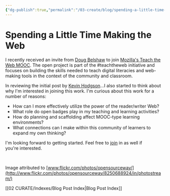 ```yaml
---
{"dg-publish":true,"permalink":"/03-create/blog/spending-a-little-time-making-the-web/","title":"Spending a Little Time \"Making\" the Web","tags":["digital-literacies","mozilla","teaching","teachtheweb"]}
---
```


# Spending a Little Time Making the Web

I recently received an invite from [Doug Belshaw](http://about.me/dajbelshaw) to join [Mozilla's Teach the Web MOOC](http://hivenyc.org/teachtheweb/). The open project is part of the #teachtheweb initiative and focuses on building the skills needed to teach digital literacies and web-making tools in the context of the community and classroom.

In reviewing the initial post by [Kevin Hodgson](http://dogtrax.edublogs.org/2013-04-21/joining-in-with-mozillas-teach-the-web-initiative/)...I also started to think about why I'm interested in joining this work. I'm curious about this work for a number of reasons:

- How can I more effectively utilize the power of the reader/writer Web?
- What role do open badges play in my teaching and learning activities?
- How do planning and scaffolding affect MOOC-type learning environments?
- What connections can I make within this community of learners to expand my own thinking?

I'm looking forward to getting started. Feel free to [join](http://hivenyc.org/teachtheweb/) in as well if you're interested.

 

Image attributed to [www.flickr.com/photos/opensourceway/](http://www.flickr.com/photos/opensourceway/8250688924/in/photostream/)

[[02 CURATE/Indexes/Blog Post Index\|Blog Post Index]]